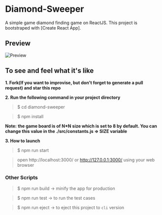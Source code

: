 # Diamond-Sweeper

A simple game diamond finding game on ReactJS. This project is bootstraped with [Create React App].

## Preview

![Preview](Diamond-Sweeper.gif)

## To see and feel what it's like

**1. Fork(If you want to improvise, but don't forget to generate a pull request) and star this repo**



**2. Run the following command in your project directory**

> $ cd diamond-sweeper

> $ npm install

**Note:**
**the game board is of N\*N size which is set to 8 by default. You can change this value in the ./src/constants.js => SIZE variable**

**3. How to launch**

> $ npm run start

> open http://localhost:3000/ or http://127.0.0.1:3000/ using your web browser

### Other Scripts

> $ npm run build -> minify the app for production

> $ npm run test -> to run the test cases

> $ npm run eject -> to eject this project to `cli` version

